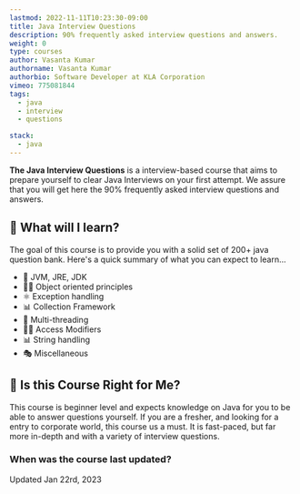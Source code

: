 ```yaml
---
lastmod: 2022-11-11T10:23:30-09:00
title: Java Interview Questions
description: 90% frequently asked interview questions and answers.
weight: 0
type: courses
author: Vasanta Kumar
authorname: Vasanta Kumar
authorbio: Software Developer at KLA Corporation
vimeo: 775081844
tags:
  - java
  - interview
  - questions

stack:
  - java
---
```


**The Java Interview Questions** is a interview-based course that aims to prepare yourself to clear Java Interviews on your first attempt.
We assure that you will get here the 90% frequently asked interview questions and answers.


## 🦄 What will I learn?

The goal of this course is to provide you with a solid set of 200+ java question bank. Here's a quick summary of what you can expect to learn...

- 🚀 JVM, JRE, JDK
- 👨‍🎤 Object oriented principles
-  ⚛  Exception handling
- 📊 Collection Framework
- 💪 Multi-threading
- 👨‍🚀 Access Modifiers
- 📊 String handling
- 🎭 Miscellaneous



<!-- <div class="row tweet-grid">
{{< testimonial name="Ant Wilson" handle="@AntWilson" img="ant-wilson.webp" >}}
  While working with Zack on preparing the course, he pointed out some stuff in Supabase that I didn’t even know about!
  This course should be <span class="hi">required viewing</span> for anyone building web apps with Supabase; it makes the flow of development to prod then continuing to ship crystal clear!
{{< /testimonial >}}


{{< testimonial name="Paul Copplestone" handle="@kiwicopple" img="paul-copplestone.webp" >}}
  This course is a must for anyone building with Supabase. One of the most comprehensive (and entertaining) tutorials on the web. As a bonus, you’ll <span class="hi">learn a tonne</span> of things about Postgres and SQL that are useful beyond Supabase.
  If you’re shipping a production-ready website or application, this course is 100% recommended
{{< /testimonial >}}
</div> -->


## 🤔 Is this Course Right for Me?

<div class="box box-blue">
This course is beginner level and expects knowledge on Java  for you to be able to answer questions yourself. If you are a fresher, and looking for a entry to corporate world, this course us a must. It is fast-paced, but far more in-depth and with a variety of interview questions. 
</div>

### When was the course last updated?

<span class="tag tag-sm tag-pro">Updated Jan 22rd, 2023</span>
